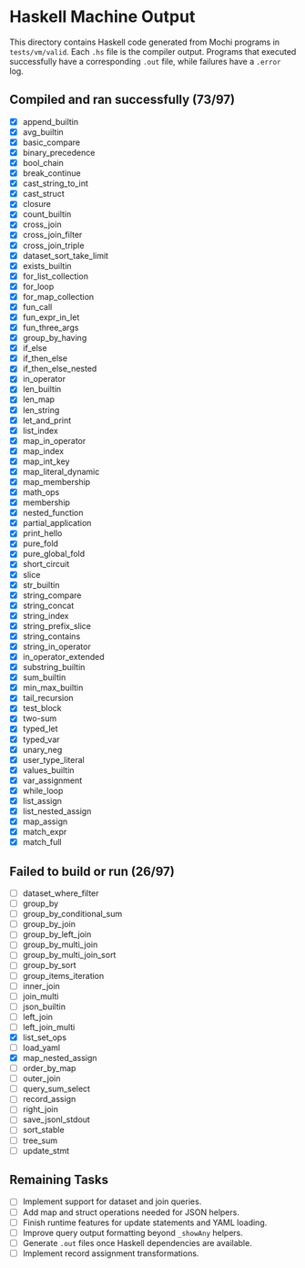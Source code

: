 # Haskell Machine Output

This directory contains Haskell code generated from Mochi programs in `tests/vm/valid`. 
Each `.hs` file is the compiler output. Programs that executed successfully have a corresponding `.out` file, 
while failures have a `.error` log.

## Compiled and ran successfully (73/97)
- [x] append_builtin
- [x] avg_builtin
- [x] basic_compare
- [x] binary_precedence
- [x] bool_chain
- [x] break_continue
- [x] cast_string_to_int
- [x] cast_struct
- [x] closure
- [x] count_builtin
- [x] cross_join
- [x] cross_join_filter
- [x] cross_join_triple
- [x] dataset_sort_take_limit
- [x] exists_builtin
- [x] for_list_collection
- [x] for_loop
- [x] for_map_collection
- [x] fun_call
- [x] fun_expr_in_let
- [x] fun_three_args
- [x] group_by_having
- [x] if_else
- [x] if_then_else
- [x] if_then_else_nested
- [x] in_operator
- [x] len_builtin
- [x] len_map
- [x] len_string
- [x] let_and_print
- [x] list_index
- [x] map_in_operator
- [x] map_index
- [x] map_int_key
- [x] map_literal_dynamic
- [x] map_membership
- [x] math_ops
- [x] membership
- [x] nested_function
- [x] partial_application
- [x] print_hello
- [x] pure_fold
- [x] pure_global_fold
- [x] short_circuit
- [x] slice
- [x] str_builtin
- [x] string_compare
- [x] string_concat
- [x] string_index
- [x] string_prefix_slice
- [x] string_contains
- [x] string_in_operator
- [x] in_operator_extended
- [x] substring_builtin
- [x] sum_builtin
- [x] min_max_builtin
- [x] tail_recursion
- [x] test_block
- [x] two-sum
- [x] typed_let
- [x] typed_var
- [x] unary_neg
- [x] user_type_literal
- [x] values_builtin
- [x] var_assignment
- [x] while_loop
- [x] list_assign
- [x] list_nested_assign
- [x] map_assign
- [x] match_expr
- [x] match_full

## Failed to build or run (26/97)
- [ ] dataset_where_filter
- [ ] group_by
- [ ] group_by_conditional_sum
- [ ] group_by_join
- [ ] group_by_left_join
- [ ] group_by_multi_join
- [ ] group_by_multi_join_sort
- [ ] group_by_sort
- [ ] group_items_iteration
- [ ] inner_join
- [ ] join_multi
- [ ] json_builtin
- [ ] left_join
- [ ] left_join_multi
- [x] list_set_ops
- [ ] load_yaml
- [x] map_nested_assign
- [ ] order_by_map
- [ ] outer_join
- [ ] query_sum_select
- [ ] record_assign
- [ ] right_join
- [ ] save_jsonl_stdout
- [ ] sort_stable
- [ ] tree_sum
- [ ] update_stmt

## Remaining Tasks
- [ ] Implement support for dataset and join queries.
- [ ] Add map and struct operations needed for JSON helpers.
- [ ] Finish runtime features for update statements and YAML loading.
- [ ] Improve query output formatting beyond `_showAny` helpers.
- [ ] Generate `.out` files once Haskell dependencies are available.
- [ ] Implement record assignment transformations.
